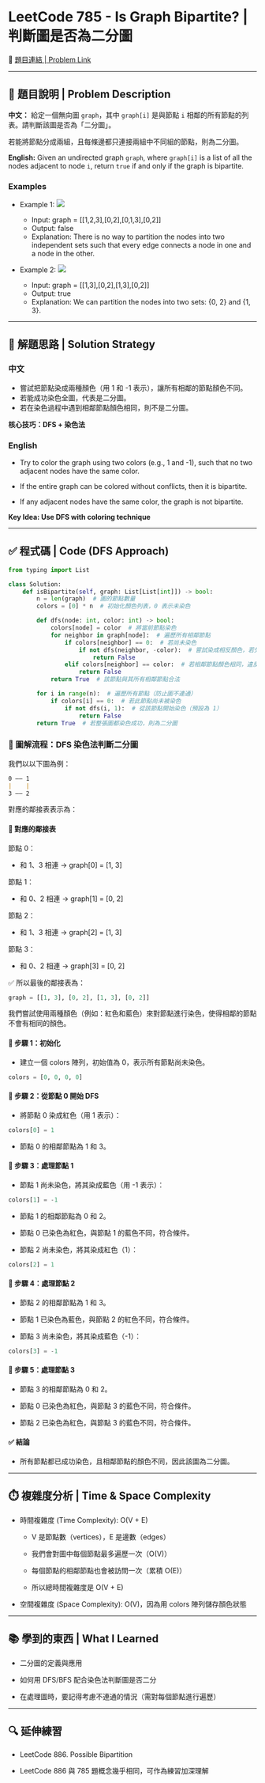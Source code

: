 # LeetCode 785 - Is Graph Bipartite? | 判斷圖是否為二分圖

🔗 [題目連結 | Problem Link](https://leetcode.com/problems/is-graph-bipartite/)

---

## 📘 題目說明 | Problem Description

**中文：**
給定一個無向圖 `graph`，其中 `graph[i]` 是與節點 `i` 相鄰的所有節點的列表。請判斷該圖是否為「二分圖」。

若能將節點分成兩組，且每條邊都只連接兩組中不同組的節點，則為二分圖。

**English:**
Given an undirected graph `graph`, where `graph[i]` is a list of all the nodes adjacent to node `i`, return `true` if and only if the graph is bipartite.

### Examples

- Example 1:
![](./images/785_ex1.jpg)
    - Input: graph = [[1,2,3],[0,2],[0,1,3],[0,2]]
    - Output: false
    - Explanation: There is no way to partition the nodes into two independent sets such that every edge connects a node in one and a node in the other.

- Example 2:
![](./images/785_ex2.jpg)
    - Input: graph = [[1,3],[0,2],[1,3],[0,2]]
    - Output: true
    - Explanation: We can partition the nodes into two sets: {0, 2} and {1, 3}.

---

## 🧠 解題思路 | Solution Strategy

### 中文
- 嘗試把節點染成兩種顏色（用 1 和 -1 表示），讓所有相鄰的節點顏色不同。
- 若能成功染色全圖，代表是二分圖。
- 若在染色過程中遇到相鄰節點顏色相同，則不是二分圖。

**核心技巧：DFS + 染色法**

### English
- Try to color the graph using two colors (e.g., 1 and -1), such that no two adjacent nodes have the same color.

- If the entire graph can be colored without conflicts, then it is bipartite.

- If any adjacent nodes have the same color, the graph is not bipartite.

**Key Idea: Use DFS with coloring technique**

---

## ✅ 程式碼 | Code (DFS Approach)

```python
from typing import List

class Solution:
    def isBipartite(self, graph: List[List[int]]) -> bool:
        n = len(graph)  # 圖的節點數量
        colors = [0] * n  # 初始化顏色列表，0 表示未染色

        def dfs(node: int, color: int) -> bool:
            colors[node] = color  # 將當前節點染色
            for neighbor in graph[node]:  # 遍歷所有相鄰節點
                if colors[neighbor] == 0:  # 若尚未染色
                    if not dfs(neighbor, -color):  # 嘗試染成相反顏色，若失敗則回傳 False
                        return False
                elif colors[neighbor] == color:  # 若相鄰節點顏色相同，違反二分圖定義
                    return False
            return True  # 該節點與其所有相鄰節點合法

        for i in range(n):  # 遍歷所有節點（防止圖不連通）
            if colors[i] == 0:  # 若此節點尚未被染色
                if not dfs(i, 1):  # 從該節點開始染色（預設為 1）
                    return False
        return True  # 若整張圖都染色成功，則為二分圖

```

### 🎨 圖解流程：DFS 染色法判斷二分圖
我們以以下圖為例：
```markdown
0 —— 1
|    |
3 —— 2
```
對應的鄰接表表示為：

#### 🧮 對應的鄰接表
節點 0：
- 和 1、3 相連 → graph[0] = [1, 3]

節點 1：
- 和 0、2 相連 → graph[1] = [0, 2]

節點 2：
- 和 1、3 相連 → graph[2] = [1, 3]

節點 3：
- 和 0、2 相連 → graph[3] = [0, 2]

✅ 所以最後的鄰接表為：
```python
graph = [[1, 3], [0, 2], [1, 3], [0, 2]]
```
我們嘗試使用兩種顏色（例如：紅色和藍色）來對節點進行染色，使得相鄰的節點不會有相同的顏色。

#### 🧭 步驟 1：初始化
- 建立一個 colors 陣列，初始值為 0，表示所有節點尚未染色。
```python
colors = [0, 0, 0, 0]
```
#### 🧭 步驟 2：從節點 0 開始 DFS
- 將節點 0 染成紅色（用 1 表示）：
```python
colors[0] = 1
```
- 節點 0 的相鄰節點為 1 和 3。

#### 🧭 步驟 3：處理節點 1
- 節點 1 尚未染色，將其染成藍色（用 -1 表示）：
```python
colors[1] = -1
```
- 節點 1 的相鄰節點為 0 和 2。

- 節點 0 已染色為紅色，與節點 1 的藍色不同，符合條件。

- 節點 2 尚未染色，將其染成紅色（1）：
```python
colors[2] = 1
```
#### 🧭 步驟 4：處理節點 2
- 節點 2 的相鄰節點為 1 和 3。

- 節點 1 已染色為藍色，與節點 2 的紅色不同，符合條件。

- 節點 3 尚未染色，將其染成藍色（-1）：
```python
colors[3] = -1
```
#### 🧭 步驟 5：處理節點 3
- 節點 3 的相鄰節點為 0 和 2。

- 節點 0 已染色為紅色，與節點 3 的藍色不同，符合條件。

- 節點 2 已染色為紅色，與節點 3 的藍色不同，符合條件。

#### ✅ 結論
- 所有節點都已成功染色，且相鄰節點的顏色不同，因此該圖為二分圖。

---

## ⏱️ 複雜度分析 | Time & Space Complexity
- 時間複雜度 (Time Complexity): O(V + E)
    - V 是節點數（vertices），E 是邊數（edges）

    - 我們會對圖中每個節點最多遍歷一次（O(V)）

    - 每個節點的相鄰節點也會被訪問一次（累積 O(E)）

    - 所以總時間複雜度是 O(V + E)

- 空間複雜度 (Space Complexity): O(V)，因為用 colors 陣列儲存顏色狀態

---

## 📚 學到的東西 | What I Learned
- 二分圖的定義與應用

- 如何用 DFS/BFS 配合染色法判斷圖是否二分

- 在處理圖時，要記得考慮不連通的情況（需對每個節點進行遍歷）

---

## 🔍 延伸練習
- LeetCode 886. Possible Bipartition

- LeetCode 886 與 785 題概念幾乎相同，可作為練習加深理解